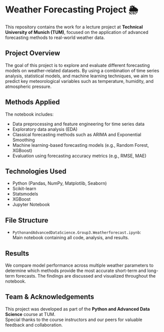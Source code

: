 # Weather Forecasting Project 🌦

This repository contains the work for a lecture project at **Technical University of Munich (TUM)**, focused on the application of advanced forecasting methods to real-world weather data.

## Project Overview

The goal of this project is to explore and evaluate different forecasting models on weather-related datasets. By using a combination of time series analysis, statistical models, and machine learning techniques, we aim to predict key meteorological variables such as temperature, humidity, and atmospheric pressure.

## Methods Applied

The notebook includes:

- Data preprocessing and feature engineering for time series data  
- Exploratory data analysis (EDA)  
- Classical forecasting methods such as ARIMA and Exponential Smoothing  
- Machine learning-based forecasting models (e.g., Random Forest, XGBoost)  
- Evaluation using forecasting accuracy metrics (e.g., RMSE, MAE)  

## Technologies Used

- Python (Pandas, NumPy, Matplotlib, Seaborn)  
- Scikit-learn  
- Statsmodels  
- XGBoost  
- Jupyter Notebook  

## File Structure

- `PythonandAdvancedDataScience.Group3.Weatherforecast.ipynb`:  
  Main notebook containing all code, analysis, and results.

## Results

We compare model performance across multiple weather parameters to determine which methods provide the most accurate short-term and long-term forecasts. The findings are discussed and visualized throughout the notebook.

## Team & Acknowledgements

This project was developed as part of the **Python and Advanced Data Science** course at TUM.  
Special thanks to the course instructors and our peers for valuable feedback and collaboration.
